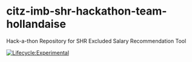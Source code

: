 # citz-imb-shr-hackathon-team-hollandaise
Hack-a-thon Repository for SHR Excluded Salary Recommendation Tool

[![Lifecycle:Experimental](https://img.shields.io/badge/Lifecycle-Experimental-339999)](<Redirect-URL>)
